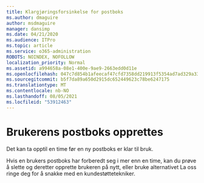 ```yaml
---
title: Klargjøringsforsinkelse for postboks
ms.author: dmaguire
author: msdmaguire
manager: dansimp
ms.date: 04/21/2020
ms.audience: ITPro
ms.topic: article
ms.service: o365-administration
ROBOTS: NOINDEX, NOFOLLOW
localization_priority: Normal
ms.assetid: a994658a-08e1-400e-9ae9-2663edd0d11e
ms.openlocfilehash: 047c7d854b1afeecaf47cfd7358dd219913f5354ad7ad329a33a795c75da5d7f
ms.sourcegitcommit: b5f7da89a650d2915dc652449623c78be6247175
ms.translationtype: MT
ms.contentlocale: nb-NO
ms.lasthandoff: 08/05/2021
ms.locfileid: "53912463"
---
```

# <a name="your-users-mailbox-is-being-created"></a>Brukerens postboks opprettes

Det kan ta opptil en time før en ny postboks er klar til bruk.
  
Hvis en brukers postboks har forberedt seg i mer enn en time, kan du prøve å slette og deretter opprette brukeren på nytt, eller bruke alternativet La oss ringe deg for å snakke med en kundestøttetekniker.
  

